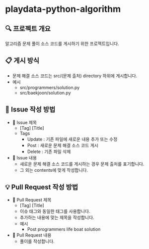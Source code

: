 # playdata-python-algorithm

## :mag: 프로젝트 개요
알고리즘 문제 풀이 소스 코드를 게시하기 위한 프로젝트입니다.

## :clipboard: 게시 방식
- 문제 해결 소스 코드는 src/(문제 출처) directory 하위에 게시합니다.
- 예시
  - src/programmers/solution.py
  - src/baekjoon/solution.py

## :bookmark_tabs: Issue 작성 방법
- :pushpin: Issue 제목
  - [Tag] [Title]
  - Tags
    - Update : 기존 파일에 새로운 내용 추가 또는 수정
    - Post : 새로운 문제 해결 소스 코드 게시
    - Delete : 기존 파일 삭제
- :pushpin: Issue 내용
  - 새로운 문제 해결 소스 코드를 게시하는 경우 문제 출처를 표기합니다.
  - 그 외는 contents에 맞게 작성합니다.

## :bulb: Pull Request 작성 방법
- :pushpin: Pull Request 제목
  - [Tag] [Title]
  - 이슈 태그와 동일한 태그를 사용합니다.
  - 추가하는 내용에 맞는 제목을 작성합니다.
  - 예시
    - Post programmers life boat solution
- :pushpin: Pull Request 내용
  - 풀이를 작성합니다.